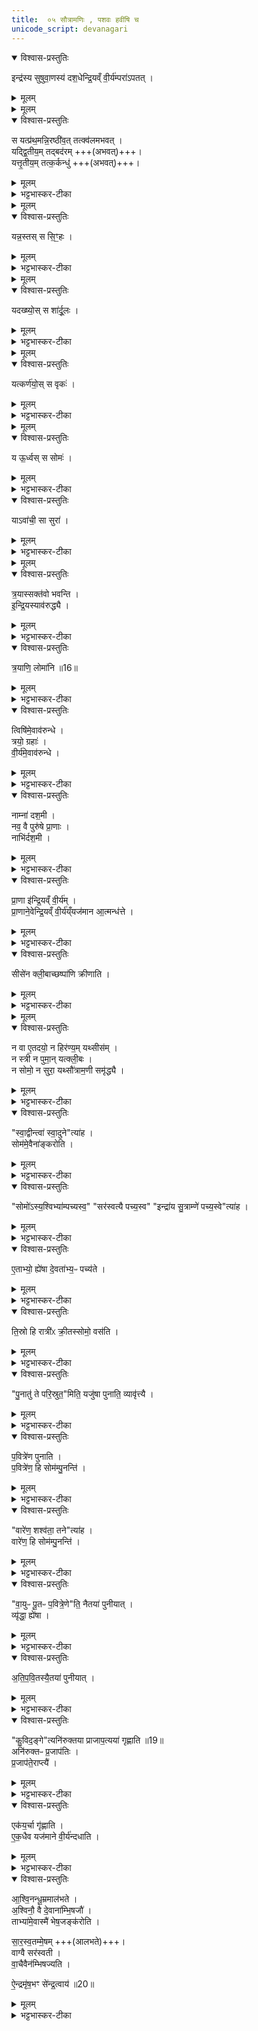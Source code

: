 ```yaml
---
title:  ०५ सौत्रामणिः , पशवः हवींषि च
unicode_script: devanagari
---
```



<details open><summary>विश्वास-प्रस्तुतिः</summary>

इन्द्र॑स्य सुषुवा॒णस्य॑ दश॒धेन्द्रि॒यव्ँ वी॒र्य॑म्परा॑ऽपतत् ।   
</details>

<details><summary>मूलम्</summary>

इन्द्र॑स्य सुषुवा॒णस्य॑ दश॒धेन्द्रि॒यव्ँ वी॒र्य॑म्परा॑ऽपतत् ।   
</details>


<details><summary>मूलम्</summary>

इन्द्र॑स्य सुषुवा॒णस्य॑ दश॒धेन्द्रि॒यव्ँ वी॒र्य॑म्परा॑ऽपतत् ।   
स यत्प्र॑थ॒मन्नि॒रष्ठी॑वत् ।  तत्क्व॑लमभवत् ।   

यद्द्वि॒तीय॑म् । तद्बद॑रम् ।   

यत्तृ॒तीय॑म् ।  तत्क॒र्कन्धु॑ ।   
</details>

<details open><summary>विश्वास-प्रस्तुतिः</summary>

स यत्प्र॑थ॒मन्नि॒रष्ठी॑व॒त् तत्क्व॑लमभवत् ।   
यद्द्वि॒तीय॒म् तद्बद॑रम् +++(अभवत्)+++।   
यत्तृ॒तीय॒म् तत्क॒र्कन्धु॑ +++(अभवत्)+++।   
</details>

<details><summary>मूलम्</summary>

स यत्प्र॑थ॒मन्नि॒रष्ठी॑व॒त् तत्क्व॑लमभवत् ।   
यद्द्वि॒तीय॒म् तद्बद॑रम् +++(अभवत्)+++।   
यत्तृ॒तीय॒म् तत्क॒र्कन्धु॑ +++(अभवत्)+++।   
</details>

<details><summary>भट्टभास्कर-टीका</summary>

1 अथ राजसूयेनेष्ट्वा सौत्रामण्या यजते, तामधिकृत्योच्यते - इन्द्रस्येत्यादि ॥ गतम् । वैश्वदेवमेव काण्डम् । प्रथमं निष्ठ्यूतं वान्तमास्यात् क्वलं कुवलयं बालखर्जूरं, द्वितीयं निष्ठ्यूतं बदरं, तृतीयं निष्ठ्यूतं कर्कन्धु ।   
</details>


<details><summary>मूलम्</summary>

यन्न॒स्तः ।  स सि॒ꣳ॒हः ।   
</details>

<details open><summary>विश्वास-प्रस्तुतिः</summary>

यन्न॒स्तस् स सि॒ꣳ॒हः ।   
</details>

<details><summary>मूलम्</summary>

यन्न॒स्तस् स सि॒ꣳ॒हः ।   
</details>

<details><summary>भट्टभास्कर-टीका</summary>

नासिकाया निष्ठ्यूतं सिंहोऽभवत् ।   
</details>


<details><summary>मूलम्</summary>

यदख्ष्योः॑ ॥15॥  
स शा॑र्दू॒लः ।   
</details>

<details open><summary>विश्वास-प्रस्तुतिः</summary>

यदख्ष्यो॒स् स शा॑र्दू॒लः ।   
</details>

<details><summary>मूलम्</summary>

यदख्ष्यो॒स् स शा॑र्दू॒लः ।   
</details>

<details><summary>भट्टभास्कर-टीका</summary>

अक्ष्योरिति । 'ई च द्विवचने'इतीकारः ।   
शार्दूलः ।   
</details>


<details><summary>मूलम्</summary>

यत्कर्ण॑योः ।   
स वृकः॑ ।   
</details>

<details open><summary>विश्वास-प्रस्तुतिः</summary>

यत्कर्ण॑यो॒स् स वृकः॑ ।   
</details>

<details><summary>मूलम्</summary>

यत्कर्ण॑यो॒स् स वृकः॑ ।   
</details>

<details><summary>भट्टभास्कर-टीका</summary>

यत् कर्णयोः निष्ठ्यूतं स वृकः ।   
</details>


<details><summary>मूलम्</summary>

य ऊ॒र्ध्वः ।   
स सोमः॑ ।   
</details>

<details open><summary>विश्वास-प्रस्तुतिः</summary>

य ऊ॒र्ध्वस् स सोमः॑ ।   
</details>

<details><summary>मूलम्</summary>

य ऊ॒र्ध्वस् स सोमः॑ ।   
</details>

<details><summary>भट्टभास्कर-टीका</summary>

ऊर्ध्वः आस्य ऊर्ध्वः सोमः ।   
</details>

<details open><summary>विश्वास-प्रस्तुतिः</summary>

याऽवा॑ची॒ सा सुरा॑ ।   
</details>

<details><summary>मूलम्</summary>

याऽवा॑ची॒ सा सुरा॑ ।   
</details>

<details><summary>भट्टभास्कर-टीका</summary>

अवाची अधोद्वारनिर्गता सुरा । एवं क्वलादीन्यष्टौ आस्यादीनि नव । तस्माद्दशधाशब्दो बहुत्ववचनः बहुधा पराऽपतदिति । यद्वा - ऊर्ध्वः शिरोमध्यान्निर्गतः । यद्वा - निष्यन्दोद्गीर्णभेदेन द्वे आस्ये, नासिकादयष्षट्, पायुप्रजननेत्येताभ्यां सह दश भवन्ति ॥
</details>


<details><summary>मूलम्</summary>

त्र॒यास्सक्त॑वो भवन्ती॒न्द्रि॒यस्याव॑रुद्ध्यै ।  
</details>

<details open><summary>विश्वास-प्रस्तुतिः</summary>

त्र॒यास्सक्त॑वो भवन्ति ।   
इ॒न्द्रि॒यस्याव॑रुद्ध्यै ।   
</details>

<details><summary>मूलम्</summary>

त्र॒यास्सक्त॑वो भवन्ति ।   
इ॒न्द्रि॒यस्याव॑रुद्ध्यै ।   
</details>

<details><summary>भट्टभास्कर-टीका</summary>

2 त्रया इत्यादि ॥ त्रयोऽवयवा येषां ते त्रयाः त्रिप्रकाराः सक्तवो भवन्ति त्रयाणां क्वलबदरकर्कन्धूनां विकाराः ।   
</details>

<details open><summary>विश्वास-प्रस्तुतिः</summary>

त्र॒याणि॒ लोमा॑नि ॥16॥  
</details>

<details><summary>मूलम्</summary>

त्र॒याणि॒ लोमा॑नि ॥16॥  
</details>

<details><summary>भट्टभास्कर-टीका</summary>

त्रयाणि त्रिप्रकाराणि लोमानि भवन्ति, सिंहशार्दूलवृकाणाम् ।   
</details>

<details open><summary>विश्वास-प्रस्तुतिः</summary>

त्विषि॑मे॒वाव॑रुन्धे ।   
त्रयो॒ ग्रहाः॑ ।   
वी॒र्य॑मे॒वाव॑रुन्धे ।   
</details>

<details><summary>मूलम्</summary>

त्विषि॑मे॒वाव॑रुन्धे ।   
त्रयो॒ ग्रहाः॑ ।   
वी॒र्य॑मे॒वाव॑रुन्धे ।   
</details>

<details><summary>भट्टभास्कर-टीका</summary>

त्विषिर्दीप्तिः । त्रयो ग्रहाः अश्विसरस्वतिसुत्राम्णाम् ।   
</details>

<details open><summary>विश्वास-प्रस्तुतिः</summary>

नाम्ना॑ दश॒मी ।   
नव॒ वै पुरु॑षे प्रा॒णाः ।   
नाभि॑र्दश॒मी ।   
</details>

<details><summary>मूलम्</summary>

नाम्ना॑ दश॒मी ।   
नव॒ वै पुरु॑षे प्रा॒णाः ।   
नाभि॑र्दश॒मी ।   
</details>

<details><summary>भट्टभास्कर-टीका</summary>

नाम्नेति । सौत्रामणीति यन्नाम तेनेत्थंभूता न तु ग्रहादिनाम्नी, अवयविनी सौत्रामणी दशमी दशानां पूरणी । सक्त्वादयोऽवयवाः प्राणस्थानीया नव । नाभिस्थानीयाऽवयविनी सौत्रामणीति ।   
</details>

<details open><summary>विश्वास-प्रस्तुतिः</summary>

प्रा॒णा इ॑न्द्रि॒यव्ँ वी॒र्य॑म् ।   
प्रा॒णाने॒वेन्द्रि॒यव्ँ वी॒र्य॑य्ँयज॑मान आ॒त्मन्ध॑त्ते ।   
</details>

<details><summary>मूलम्</summary>

प्रा॒णा इ॑न्द्रि॒यव्ँ वी॒र्य॑म् ।   
प्रा॒णाने॒वेन्द्रि॒यव्ँ वी॒र्य॑य्ँयज॑मान आ॒त्मन्ध॑त्ते ।   
</details>

<details><summary>भट्टभास्कर-टीका</summary>

प्राणस्थानीयमिन्द्रियं वीर्यं च । तस्मादेवं कुर्वन् प्राणस्थानीयमिन्द्रियं वीर्यं चात्मनि धत्ते यजमानः ॥
</details>

<details open><summary>विश्वास-प्रस्तुतिः</summary>

सीसे॑न क्ली॒बाच्छष्पा॑णि क्रीणाति ।   
</details>

<details><summary>मूलम्</summary>

सीसे॑न क्ली॒बाच्छष्पा॑णि क्रीणाति ।   
</details>

<details><summary>भट्टभास्कर-टीका</summary>

3 सीसेनेत्यादि ॥ शष्पाणि यवाङ्कुराः ।   
</details>


<details><summary>मूलम्</summary>

न वा ए॒तदयो॒ न हिर॑ण्यम् ॥17॥  
यथ्सीस॑म् ।   
न स्त्री न पुमा॑न् ।   
यत्क्ली॒बः ।   
न सोमो॒ न सुरा॑ ।   
यथ्सौ॑त्राम॒णी समृ॑द्ध्यै ।   
</details>

<details open><summary>विश्वास-प्रस्तुतिः</summary>

न वा ए॒तदयो॒ न हिर॑ण्य॒म् यथ्सीस॑म् ।   
न स्त्री न पुमा॒न् यत्क्ली॒बः ।   
न सोमो॒ न सुरा॒ यथ्सौ॑त्राम॒णी समृ॑द्ध्यै ।   
</details>

<details><summary>मूलम्</summary>

न वा ए॒तदयो॒ न हिर॑ण्य॒म् यथ्सीस॑म् ।   
न स्त्री न पुमा॒न् यत्क्ली॒बः ।   
न सोमो॒ न सुरा॒ यथ्सौ॑त्राम॒णी समृ॑द्ध्यै ।   
</details>

<details><summary>भट्टभास्कर-टीका</summary>

न वा इत्यादि । अयोहिरण्यविलक्षणं सीसं, स्त्रीपुंसविलक्षणः क्लीबः सोमसुराविलक्षणा सौत्रामणी सुराविशेषः सोमो नेति ज्ञायत एव, सुराऽपि न भवति परिभू(पू)तयागसाधनत्वात् । तस्मात् समानत्रिकयोगः समृद्ध्यै भवति ॥
</details>

<details open><summary>विश्वास-प्रस्तुतिः</summary>

"स्वा॒द्वीन्त्वा॑ स्वा॒दुने"त्या॑ह ।   
सोम॑मे॒वैना॑ङ्करोति ।   
</details>

<details><summary>मूलम्</summary>

"स्वा॒द्वीन्त्वा॑ स्वा॒दुने"त्या॑ह ।   
सोम॑मे॒वैना॑ङ्करोति ।   
</details>

<details><summary>भट्टभास्कर-टीका</summary>

4 तत्र 'स्वाद्वीम्' इति तोक्ममासरेणावोक्षन् सोमं संपदियति सोमवत्पवित्रामेनां करोति ।   
</details>

<details open><summary>विश्वास-प्रस्तुतिः</summary>

"सोमो॑ऽस्य॒श्विभ्या॑म्पच्यस्व॒" "सर॑स्वत्यै पच्य॒स्व" "इन्द्रा॑य सु॒त्राम्णे॑ पच्य॒स्वे"त्या॑ह ।   
</details>

<details><summary>मूलम्</summary>

"सोमो॑ऽस्य॒श्विभ्या॑म्पच्यस्व॒" "सर॑स्वत्यै पच्य॒स्व" "इन्द्रा॑य सु॒त्राम्णे॑ पच्य॒स्वे"त्या॑ह ।   
</details>

<details><summary>भट्टभास्कर-टीका</summary>

'सोमोसि'इति तामभिमृशति । एतदर्थभेषा सुरा पच्यते निष्पाद्यते ।   
</details>

<details open><summary>विश्वास-प्रस्तुतिः</summary>

ए॒ताभ्यो॒ ह्ये॑षा दे॒वता॑भ्य॒ᳶ पच्य॑ते ।   
</details>

<details><summary>मूलम्</summary>

ए॒ताभ्यो॒ ह्ये॑षा दे॒वता॑भ्य॒ᳶ पच्य॑ते ।   
</details>

<details><summary>भट्टभास्कर-टीका</summary>

तस्मादेताभ्यः पच्यस्वेत्युच्यत इति ।   
</details>

<details open><summary>विश्वास-प्रस्तुतिः</summary>

ति॒स्रो हि रात्री॑ᳵ क्री॒तस्सोमो॒ वस॑ति ।   
</details>

<details><summary>मूलम्</summary>

ति॒स्रो हि रात्री॑ᳵ क्री॒तस्सोमो॒ वस॑ति ।   
</details>

<details><summary>भट्टभास्कर-टीका</summary>

तिस्रो रात्रीस्संसृष्टावयवा वसति तस्मात्तिस्रो रात्रीः क्रीतस्सोमो वसतीति 'स तिस्रो रात्रीः परिमुषितोऽवसत्' इत्युक्तम् ॥
</details>

<details open><summary>विश्वास-प्रस्तुतिः</summary>

"पु॒नातु॑ ते परि॒स्रुत॒"मिति॒ यजु॑षा पुनाति॒ व्यावृ॑त्त्यै ।   
</details>

<details><summary>मूलम्</summary>

"पु॒नातु॑ ते परि॒स्रुत॒"मिति॒ यजु॑षा पुनाति॒ व्यावृ॑त्त्यै ।   
</details>

<details><summary>भट्टभास्कर-टीका</summary>

5 पुनातु इति सुरां पुनाति ॥ यजुश्शब्दो मन्त्रपर्यायः । व्यावृत्त्यर्थं लौकिक्याः सुरायाः ।
</details>

<details open><summary>विश्वास-प्रस्तुतिः</summary>

प॒वित्रे॑ण पुनाति ।   
प॒वित्रे॑ण॒ हि सोम॑म्पु॒नन्ति॑ ।   
</details>

<details><summary>मूलम्</summary>

प॒वित्रे॑ण पुनाति ।   
प॒वित्रे॑ण॒ हि सोम॑म्पु॒नन्ति॑ ।   
</details>

<details><summary>भट्टभास्कर-टीका</summary>

पवित्रेण वालमयेन पुनाति सोमसाम्यार्थम् ।
</details>

<details open><summary>विश्वास-प्रस्तुतिः</summary>

"वारे॑ण॒ शश्व॑ता॒ तने"त्या॑ह ।   
वारे॑ण॒ हि सोम॑म्पु॒नन्ति॑ ।   
</details>

<details><summary>मूलम्</summary>

"वारे॑ण॒ शश्व॑ता॒ तने"त्या॑ह ।   
वारे॑ण॒ हि सोम॑म्पु॒नन्ति॑ ।   
</details>

<details><summary>भट्टभास्कर-टीका</summary>

वारेणेति । ऊर्णामयेन वालेन सोमं पुनन्ति तस्मात्सुरामपि वालेन पुनन्ति । तस्मात् वारेण शश्वतातनेति मन्त्रपदमिति । कपिलकादित्त्वाल्लत्वविकल्पः ।
</details>

<details open><summary>विश्वास-प्रस्तुतिः</summary>

"वा॒युᳶ पू॒तᳶ प॒वित्रे॒णे"ति॒ नैतया॑ पुनीयात् ।   
व्यृ॑द्धा॒ ह्ये॑षा ।   
</details>

<details><summary>मूलम्</summary>

"वा॒युᳶ पू॒तᳶ प॒वित्रे॒णे"ति॒ नैतया॑ पुनीयात् ।   
व्यृ॑द्धा॒ ह्ये॑षा ।   
</details>

<details><summary>भट्टभास्कर-टीका</summary>

'वायुः पूतः' इत्येषा व्यृद्धा तृतीयस्य पादस्य ऊनाक्षरत्वात् । तस्मान्नैतया पुनीयात् ।
</details>

<details open><summary>विश्वास-प्रस्तुतिः</summary>

अ॒ति॒प॒वि॒तस्यै॒तया॑ पुनीयात् ।   
</details>

<details><summary>मूलम्</summary>

अ॒ति॒प॒वि॒तस्यै॒तया॑ पुनीयात् ।   
</details>

<details><summary>भट्टभास्कर-टीका</summary>

अपि तु अतिपवितस्येति सोमातिपवितस्य सोमवामिनो वा एतयैव पुनीयात् । 'पूङश्च'इति इडागमः । 'पूङः क्त्वा च'इति क्त्वाभावः । अतिप्रवृत्त(पवित)स्मोमस्सोमातिपवितः । ज्येष्ठे अकृतसोमे कनीयान् सोमेन यजमानः सोमातिपवित इति केचित् ॥
</details>

<details open><summary>विश्वास-प्रस्तुतिः</summary>

"कु॒विद॒ङ्गे"त्यनि॑रुक्तया प्राजाप॒त्यया॑ गृह्णाति ॥19॥  
अनि॑रुक्तᳶ प्र॒जाप॑तिः ।   
प्र॒जाप॑ते॒राप्त्यै॑ ।   
</details>

<details><summary>मूलम्</summary>

"कु॒विद॒ङ्गे"त्यनि॑रुक्तया प्राजाप॒त्यया॑ गृह्णाति ॥19॥  
अनि॑रुक्तᳶ प्र॒जाप॑तिः ।   
प्र॒जाप॑ते॒राप्त्यै॑ ।   
</details>

<details><summary>भट्टभास्कर-टीका</summary>

6 कुविदङ्गेति सुराग्रहान् गृह्णाति ॥ अनिरुक्ता अव्यक्तदेवताका, अत एव प्राजापत्या, प्रजापतिर्ह्यनिरुक्तस्वभावः ॥
</details>

<details open><summary>विश्वास-प्रस्तुतिः</summary>

एक॑य॒र्चा गृ॑ह्णाति ।   
ए॒क॒धैव यज॑माने वी॒र्य॑न्दधाति ।   
</details>

<details><summary>मूलम्</summary>

एक॑य॒र्चा गृ॑ह्णाति ।   
ए॒क॒धैव यज॑माने वी॒र्य॑न्दधाति ।   
</details>

<details><summary>भट्टभास्कर-टीका</summary>

7 एकयेत्यादि ॥ गतम् । कुविदङ्गेत्यस्या एकत्वस्तुतिः ॥
</details>

<details open><summary>विश्वास-प्रस्तुतिः</summary>

आ॒श्वि॒नन्धू॒म्रमाल॑भते ।   
अ॒श्विनौ॒ वै दे॒वाना॑म्भि॒षजौ॑ ।   
ताभ्या॑मे॒वास्मै॑ भेष॒जङ्क॑रोति ।  

सा॒र॒स्व॒तम्मे॒षम् +++(आलभते)+++।   
वाग्वै सर॑स्वती ।   
वा॒चैवैन॑म्भिषज्यति ।

ऐ॒न्द्रमृ॑ष॒भꣳ से॑न्द्र॒त्वाय॑ ॥20॥  
</details>

<details><summary>मूलम्</summary>

आ॒श्वि॒नन्धू॒म्रमाल॑भते ।   
अ॒श्विनौ॒ वै दे॒वाना॑म्भि॒षजौ॑ ।   
ताभ्या॑मे॒वास्मै॑ भेष॒जङ्क॑रोति ।  

सा॒र॒स्व॒तम्मे॒षम् +++(आलभते)+++।   
वाग्वै सर॑स्वती ।   
वा॒चैवैन॑म्भिषज्यति ।

ऐ॒न्द्रमृ॑ष॒भꣳ से॑न्द्र॒त्वाय॑ ॥20॥  
</details>

<details><summary>भट्टभास्कर-टीका</summary>

8 आश्विनं धूम्रमित्यादि ॥ गतम् ॥


इति अष्टमे पञ्चमोऽनुवाकः ॥  

</details>

